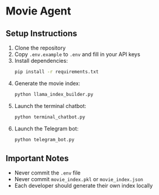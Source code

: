 # Movie Agent

## Setup Instructions

1. Clone the repository
2. Copy `.env.example` to `.env` and fill in your API keys
3. Install dependencies:
   ```bash
   pip install -r requirements.txt
   ```
4. Generate the movie index:
   ```bash
   python llama_index_builder.py
   ```
5. Launch the terminal chatbot:
   ```bash
   python terminal_chatbot.py
   ```
6. Launch the Telegram bot:
   ```bash
   python telegram_bot.py
   ```

## Important Notes
- Never commit the `.env` file
- Never commit `movie_index.pkl` or `movie_index.json`
- Each developer should generate their own index locally 
